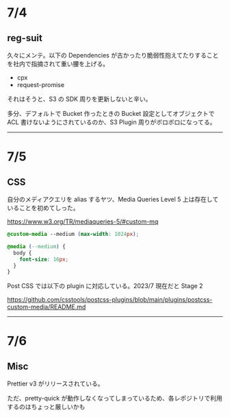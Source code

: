 # 7/4

## reg-suit

久々にメンテ。以下の Dependencies が古かったり脆弱性抱えてたりすることを社内で指摘されて重い腰を上げる。

- cpx
- request-promise

それはそうと、S3 の SDK 周りを更新しないと辛い。

多分、デフォルトで Bucket 作ったときの Bucket 設定としてオブジェクトで ACL 書けないようにされているのか、S3 Plugin 周りがボロボロになってる。

---

# 7/5

## CSS

自分のメディアクエリを alias するヤツ、Media Queries Level 5 上は存在していることを初めてしった。

https://www.w3.org/TR/mediaqueries-5/#custom-mq

```css
@custom-media --medium (max-width: 1024px);

@media (--medium) {
  body {
    font-size: 16px;
  }
}
```

Post CSS では以下の plugin に対応している。2023/7 現在だと Stage 2

https://github.com/csstools/postcss-plugins/blob/main/plugins/postcss-custom-media/README.md

---

# 7/6

## Misc

Prettier v3 がリリースされている。

ただ、pretty-quick が動作しなくなってしまっているため、各レポジトリで利用するのはちょっと厳しいかも
